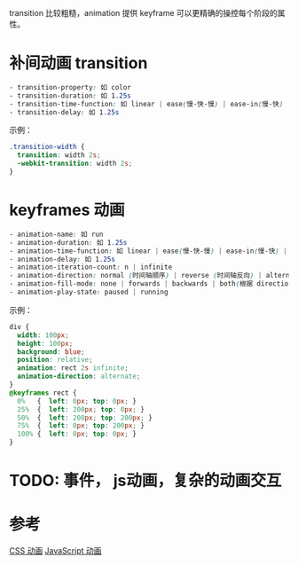 transition 比较粗糙，animation 提供 keyframe 可以更精确的操控每个阶段的属性。

# 补间动画 transition

```css
- transition-property: 如 color
- transition-duration: 如 1.25s
- transition-time-function: 如 linear | ease(慢-快-慢) | ease-in(慢-快) | ease-out(块-慢) | ease-in-out(两头慢) | cubic-bezier(x1, y1, x2, y2), 是[0, 1]区间上的三次贝塞尔曲线
- transition-delay: 如 1.25s
```

示例：

```scss
.transition-width {
  transition: width 2s;
  -webkit-transition: width 2s;
}
```

# keyframes 动画

```css
- animation-name: 如 run
- animation-duration: 如 1.25s
- animation-time-function: 如 linear | ease(慢-快-慢) | ease-in(慢-快) | ease-out(块-慢) | ease-in-out(两头慢) | cubic-bezier(x1, y1, x2, y2), 是[0, 1]区间上的三次贝塞尔曲线
- animation-delay: 如 1.25s
- animation-iteration-count: n | infinite
- animation-direction: normal (时间轴顺序) | reverse (时间轴反向) | alternate(轮流往复)
- animation-fill-mode: none | forwards | backwards | both(根据 direction 决定)
- animation-play-state: paused | running
```

示例：

```scss
div {
  width: 100px;
  height: 100px;
  background: blue;
  position: relative;
  animation: rect 2s infinite;
  animation-direction: alternate;
}
@keyframes rect {
  0%   {  left: 0px; top: 0px; }
  25%  {  left: 200px; top: 0px; }
  50%  {  left: 200px; top: 200px; }
  75%  {  left: 0px; top: 200px; }
  100% {  left: 0px; top: 0px; }
}
```
# TODO: 事件， js动画，复杂的动画交互

# 参考

[CSS 动画](https://javascript.info/css-animations)
[JavaScript 动画](https://javascript.info/js-animation)